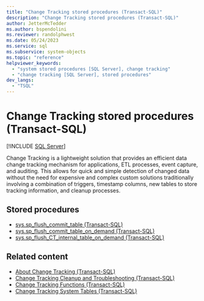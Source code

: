 ```yaml
---
title: "Change Tracking stored procedures (Transact-SQL)"
description: "Change Tracking stored procedures (Transact-SQL)"
author: JetterMcTedder
ms.author: bspendolini
ms.reviewer: randolphwest
ms.date: 05/24/2023
ms.service: sql
ms.subservice: system-objects
ms.topic: "reference"
helpviewer_keywords:
  - "system stored procedures [SQL Server], change tracking"
  - "change tracking [SQL Server], stored procedures"
dev_langs:
  - "TSQL"
---
```

# Change Tracking stored procedures (Transact-SQL)

[!INCLUDE [SQL Server](../../includes/applies-to-version/sqlserver.md)]

Change Tracking is a lightweight solution that provides an efficient data change tracking mechanism for applications, ETL processes, event capture, and auditing. This allows for quick and simple detection of changed data without the need for expensive and complex custom solutions traditionally involving a combination of triggers, timestamp columns, new tables to store tracking information, and cleanup processes.

## Stored procedures

- [sys.sp_flush_commit_table (Transact-SQL)](sys-sp-flush-commit-table-transact-sql.md)
- [sys.sp_flush_commit_table_on_demand (Transact-SQL)](sys-sp-flush-commit-table-on-demand-transact-sql.md)
- [sys.sp_flush_CT_internal_table_on_demand (Transact-SQL)](sys-sp-flush-ct-internal-table-on-demand-transact-sql.md)

## Related content

- [About Change Tracking (Transact-SQL)](../track-changes/about-change-tracking-sql-server.md)
- [Change Tracking Cleanup and Troubleshooting (Transact-SQL)](../track-changes/cleanup-and-troubleshoot-change-tracking-sql-server.md)
- [Change Tracking Functions (Transact-SQL)](../system-functions/change-tracking-functions-transact-sql.md)
- [Change Tracking System Tables (Transact-SQL)](../system-tables/change-tracking-tables-transact-sql.md)
